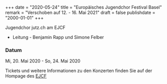 ﻿+++
date = "2020-05-24"
title = "Europäisches Jugendchor Festival Basel"
remark = "Verschoben auf 12. - 16. Mai 2021"
draft = false
publishdate = "2000-01-01"
+++

Jugendchor jutz.ch am EJCF

* Leitung - Benjamin Rapp und Simone Felber


### Datum

Mi, 20. Mai 2020 - So, 24. Mai 2020


Tickets und weitere Informationen zu den Konzerten finden Sie auf der Hompage des [EJCF](https://www.ejcf.ch/)
